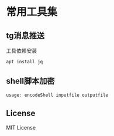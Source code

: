 # 常用工具集   

## tg消息推送  

工具依赖安装  
```.environment
apt install jq
```

## shell脚本加密  

```js
usage: encodeShell inputfile outputfile
```


## License  

MIT License  

